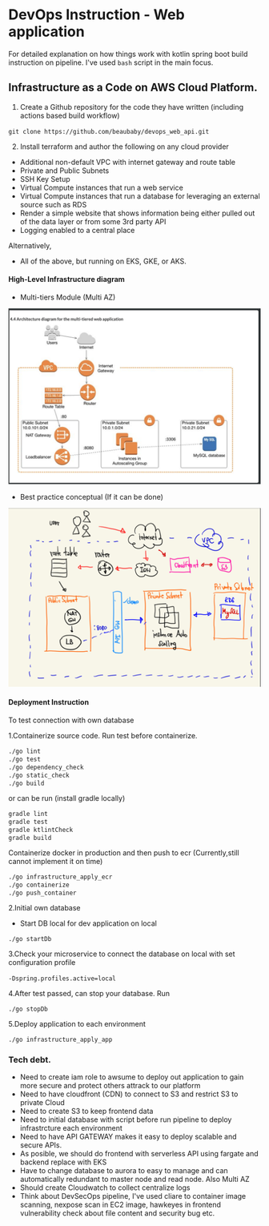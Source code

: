 # DevOps Instruction - Web application

For detailed explanation on how things work with kotlin spring boot build instruction on pipeline. I've used `bash` script in the main focus.

## Infrastructure as a Code on AWS Cloud Platform.

1.  Create a Github repository for the code they have written (including actions based build workflow)

`git clone https://github.com/beaubaby/devops_web_api.git`

2.  Install terraform and author the following on any cloud provider

 * Additional non-default VPC with internet gateway and route table 
 * Private and Public Subnets
 * SSH Key Setup
 * Virtual Compute instances that run a web service
 * Virtual Compute instances that run a database for leveraging an external source such as RDS
 * Render a simple website that shows information being either pulled out of the data layer or from some 3rd party API
 * Logging enabled to a central place

Alternatively,
 - All of the above, but running on EKS, GKE, or AKS.
 
#### High-Level Infrastructure diagram #### 

- Multi-tiers Module (Multi AZ)

![](images/Multi-tiers_Architect.png)

- Best practice conceptual (If it can be done)

![](images/Future%20concetual.jpeg)
 
#### Deployment Instruction ####

To test connection with own database

1.Containerize source code. Run test before containerize.


    ./go lint
    ./go test
    ./go dependency_check
    ./go static_check
    ./go build

or can be run (install gradle locally)

```
gradle lint
gradle test
gradle ktlintCheck
gradle build
```

Containerize docker in production and then push to ecr (Currently,still cannot implement it on time)

    ./go infrastructure_apply_ecr
    ./go containerize
    ./go push_container


2.Initial own database
   - Start DB local for dev application on local

    ./go startDb


3.Check your microservice to connect the database on local with set configuration profile

`-Dspring.profiles.active=local`

4.After test passed, can stop your database. Run

    ./go stopDb

5.Deploy application to each environment

```
./go infrastructure_apply_app
```

### Tech debt. 

- Need to create iam role to awsume to deploy out application to gain more secure and protect others attrack to our platform
- Need to have cloudfront (CDN) to connect to S3 and restrict S3 to private Cloud
- Need to create S3 to keep frontend data
- Need to initial database with script before run pipeline to deploy infrastrcture each environment
- Need to have API GATEWAY makes it easy to deploy scalable and secure APIs.
- As posible, we should do frontend with serverless API using fargate and backend replace with EKS
- Have to change database to aurora to easy to manage and can automatically redundant to master node and read node. Also Multi AZ
- Should create Cloudwatch to collect centralize logs
- Think about DevSecOps pipeline, I've used cliare to container image scanning, nexpose scan in EC2 image, hawkeyes in frontend vulnerability check about file content and security bug etc.
